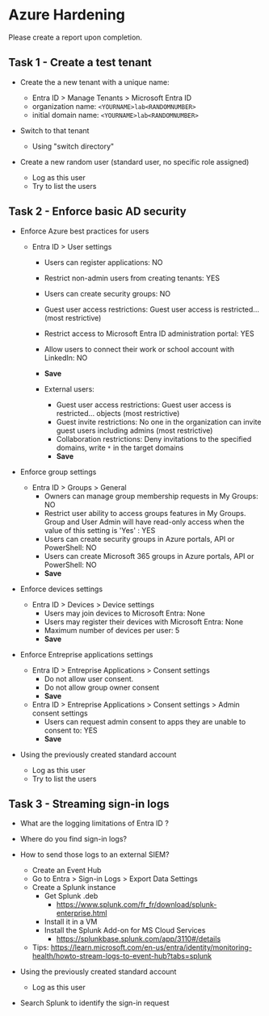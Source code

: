# Azure Hardening 

Please create a report upon completion.

## Task 1 - Create a test tenant
- Create the a new tenant with a unique name:
	- Entra ID > Manage Tenants > Microsoft Entra ID 
	- organization name: ```<YOURNAME>lab<RANDOMNUMBER>```
	- initial domain name: ```<YOURNAME>lab<RANDOMNUMBER>```

- Switch to that tenant
	- Using "switch directory"

- Create a new random user (standard user, no specific role assigned)
	- Log as this user
	- Try to list the users

## Task 2 - Enforce basic AD security

- Enforce Azure best practices for users
	- Entra ID > User settings
		- Users can register applications: NO
		- Restrict non-admin users from creating tenants: YES
		- Users can create security groups: NO
		- Guest user access restrictions: Guest user access is restricted... (most restrictive)
		- Restrict access to Microsoft Entra ID administration portal: YES
		- Allow users to connect their work or school account with LinkedIn: NO
		- **Save**
		
		- External users:
			- Guest user access restrictions: Guest user access is restricted... objects (most restrictive)
			- Guest invite restrictions: No one in the organization can invite guest users including admins (most restrictive)
			- Collaboration restrictions: Deny invitations to the specified domains, write ```*``` in the target domains
			- **Save**

- Enforce group settings
	- Entra ID > Groups > General
		- Owners can manage group membership requests in My Groups: NO
		- Restrict user ability to access groups features in My Groups. Group and User Admin will have read-only access when the value of this setting is 'Yes' : YES
		- Users can create security groups in Azure portals, API or PowerShell: NO
		- Users can create Microsoft 365 groups in Azure portals, API or PowerShell: NO
		- **Save**

- Enforce devices settings 
	- Entra ID > Devices > Device settings
		- Users may join devices to Microsoft Entra: None
		- Users may register their devices with Microsoft Entra: None
		- Maximum number of devices per user: 5
		- **Save**

- Enforce Entreprise applications settings
	- Entra ID > Entreprise Applications > Consent settings 
		- Do not allow user consent. 
		-   Do not allow group owner consent
		- **Save**
	- Entra ID > Entreprise Applications > Consent settings > Admin consent settings
		- Users can request admin consent to apps they are unable to consent to​: YES
		- **Save**

- Using the previously created standard account
	- Log as this user
	- Try to list the users

## Task 3 - Streaming sign-in logs

- What are the logging limitations of Entra ID ? 

- Where do you find sign-in logs?

- How to send those logs to an external SIEM?
	- Create an Event Hub
	- Go to Entra > Sign-in Logs > Export Data Settings
	- Create a Splunk instance
		- Get Splunk .deb 
			- https://www.splunk.com/fr_fr/download/splunk-enterprise.html
		- Install it in a VM
		- Install the Splunk Add-on for MS Cloud Services
			- https://splunkbase.splunk.com/app/3110#/details
	- Tips: https://learn.microsoft.com/en-us/entra/identity/monitoring-health/howto-stream-logs-to-event-hub?tabs=splunk

- Using the previously created standard account
	- Log as this user

- Search Splunk to identify the sign-in request
